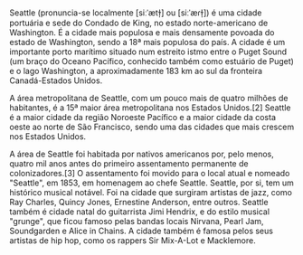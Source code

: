 Seattle (pronuncia-se localmente [siːˈætɫ̩] ou [siːˈæɾɫ̩]) é uma cidade portuária e sede do Condado de King, no estado norte-americano de Washington. É a cidade mais populosa e mais densamente povoada do estado de Washington, sendo a 18ª mais populosa do país. A cidade é um importante porto marítimo situado num estreito istmo entre o Puget Sound (um braço do Oceano Pacífico, conhecido também como estuário de Puget) e o lago Washington, a aproximadamente 183 km ao sul da fronteira Canadá-Estados Unidos.

A área metropolitana de Seattle, com um pouco mais de quatro milhões de habitantes, é a 15ª maior área metropolitana nos Estados Unidos.[2] Seattle é a maior cidade da região Noroeste Pacífico e a maior cidade da costa oeste ao norte de São Francisco, sendo uma das cidades que mais crescem nos Estados Unidos.

A área de Seattle foi habitada por nativos americanos por, pelo menos, quatro mil anos antes do primeiro assentamento permanente de colonizadores.[3] O assentamento foi movido para o local atual e nomeado "Seattle", em 1853, em homenagem ao chefe Seattle. Seattle, por si, tem um histórico musical notável. Foi na cidade que surgiram artistas de jazz, como Ray Charles, Quincy Jones, Ernestine Anderson, entre outros. Seattle também é cidade natal do guitarrista Jimi Hendrix, e do estilo musical "grunge", que ficou famoso pelas bandas locais Nirvana, Pearl Jam, Soundgarden e Alice in Chains. A cidade também é famosa pelos seus artistas de hip hop, como os rappers Sir Mix-A-Lot e Macklemore.

<!--- cspell:ignore Jimi Hendrix Seattle --->
